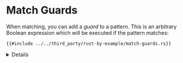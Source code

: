 # Match Guards

When matching, you can add a _guard_ to a pattern. This is an arbitrary Boolean
expression which will be executed if the pattern matches:

```rust,editable
{{#include ../../third_party/rust-by-example/match-guards.rs}}
```

<details>

Key Points:
* Match guards as a separate syntax feature are important and necessary.
* They are not the same as separate `if` expression inside of the match arm. An `if` expression inside of the branch block (after `=>`) happens after the match arm is selected. Failing the `if` condition inside of that block won't result in other arms
of the original `match` expression being considered.  
* You can use the variables defined in the pattern in your if expression.
* The condition defined in the guard applies to every expression in a pattern with an `|`.
</details>
